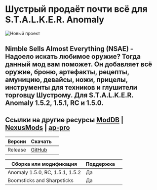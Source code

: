 # Шустрый продаёт почти всё для S.T.A.L.K.E.R. Anomaly
![Новый проект](https://github.com/PastKNIGHT/NSAE/assets/122475826/1987fe08-d1a8-4e67-a34f-e1fcabbb96c0)

## Nimble Sells Almost Everything (NSAE) - ﻿Надоело искать любимое оружие? Тогда данный мод вам поможет. Он добавляет всё оружие, броню, артефакты, рецепты, амуницию, девайсы, ножи, прицелы, инструменты для техников и глушители торговцу Шустрому. Для S.T.A.L.K.E.R. Anomaly 1.5.2, 1.5.1, RC и 1.5.0.
## Ссылки на другие ресурсы [ModDB](https://www.moddb.com/mods/stalker-anomaly/addons/nsae) | [NexusMods](https://www.nexusmods.com/stalkercallofpripyat/mods/314) | [ap-pro](https://ap-pro.ru/forums/topic/4186-shustryy-prodayot-pochti-vsyo-dlya-stalker-anomaly/)

|Версии|Скачать||
|----|-----|-------|
|Release|[GitHub](https://github.com/PastKNIGHT/NSAE/releases)||

|Сборка или модификация|Поддержка||
|----|-----|-------|
|Anomaly 1.5.0, RC, 1.5.1, 1.5.2|Да|
|Boomsticks and Sharpsticks|Да|
